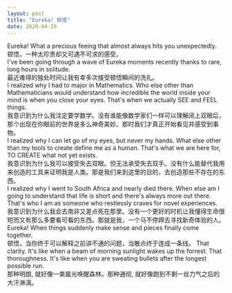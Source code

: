 ```yaml
---
layout: post
title: "Eureka! 顿悟"
date: 2020-04-29
---
```


Eureka! What a precious feeing that almost always hits you unexpectedly.<br/> 
顿悟，一种太珍贵却又可遇不可求的感受。<br/>
I've been going through a wave of Eureka moments recently thanks to rare, long hours in solitude. <br/> 
最近难得的独处时间让我有幸多次接受顿悟瞬间的洗礼。<br/>
I realized why I had to major in Mathematics. Who else other than Mathematicians would understand how incredible the world inside your mind is when you close your eyes. That's when we actually SEE and FEEL things. <br/>
我意识到为什么我注定要学数学。没有谁能像数学家们一样可以理解闭上双眼后，那个出现在你眼前的世界是多么神奇美妙。那时我们才真正开始看见并感受到事物。<br/>
I realized why I can let go of my eyes, but never my hands. What else other than my tools to create define me as a human. That's what we are here for, TO CREATE what not yet exists.<br/>
我意识到为什么我可以接受失去双眼。但无法承受失去双手。没有什么能替代我用来创造的工具来证明我是人类。那是我们来到这里的目的，去创造那些不存在的东西。<br/>
I realized why I went to South Africa and nearly died there. When else am I going to understand that life is short and there's always more out there. That's who I am as someone who restlessly craves for novel experiences.<br/>
我意识到为什么我会去南非又差点死在那里。没有一个更好的时机让我懂得生命很短而又有那么多要看可看的东西。那就是我，一个马不停蹄去寻找新奇体验的人。<br/>
Eureka! When things suddenly make sense and pieces finally come together. <br/>
顿悟，当你终于可以解释之前讲不通的问题，当散点终于连成一条线。
That clarity. It's like when a beam of morning sunlight wakes up the forrest. That thoroughness. It's like when you are sweating bullets after the longest possible run.<br/>
那种明朗, 就好像一束晨光唤醒森林。那种通彻, 就好像跑到不剩一丝力气之后的大汗淋漓。
